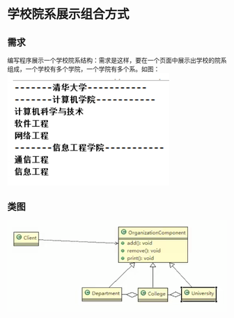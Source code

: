 # 学校院系展示组合方式

## 需求

编写程序展示一个学校院系结构：需求是这样，要在一个页面中展示出学校的院系组成，一个学校有多个学院，一个学院有多个系。如图： \
![img.png](../../../../resources/picture/img30.png)

## 类图

![img.png](../../../../resources/picture/img32.png)